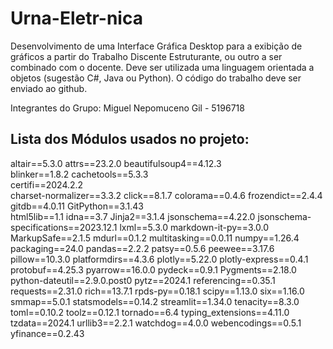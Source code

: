 # Urna-Eletr-nica
Desenvolvimento de uma Interface Gráfica Desktop para a exibição de gráficos a partir do Trabalho Discente Estruturante, ou outro a ser combinado com o docente. Deve ser utilizada uma linguagem orientada a objetos (sugestão C#, Java ou Python). O código do trabalho deve ser enviado ao github. 


Integrantes do Grupo: Miguel Nepomuceno Gil - 5196718


## Lista dos Módulos usados no projeto: 

altair==5.3.0
attrs==23.2.0
beautifulsoup4==4.12.3   
blinker==1.8.2
cachetools==5.3.3        
certifi==2024.2.2        
charset-normalizer==3.3.2
click==8.1.7
colorama==0.4.6
frozendict==2.4.4        
gitdb==4.0.11
GitPython==3.1.43        
html5lib==1.1
idna==3.7
Jinja2==3.1.4
jsonschema==4.22.0
jsonschema-specifications==2023.12.1
lxml==5.3.0
markdown-it-py==3.0.0
MarkupSafe==2.1.5
mdurl==0.1.2
multitasking==0.0.11
numpy==1.26.4
packaging==24.0
pandas==2.2.2
patsy==0.5.6
peewee==3.17.6
pillow==10.3.0
platformdirs==4.3.6
plotly==5.22.0
plotly-express==0.4.1
protobuf==4.25.3
pyarrow==16.0.0
pydeck==0.9.1
Pygments==2.18.0
python-dateutil==2.9.0.post0
pytz==2024.1
referencing==0.35.1
requests==2.31.0
rich==13.7.1
rpds-py==0.18.1
scipy==1.13.0
six==1.16.0
smmap==5.0.1
statsmodels==0.14.2
streamlit==1.34.0
tenacity==8.3.0
toml==0.10.2
toolz==0.12.1
tornado==6.4
typing_extensions==4.11.0
tzdata==2024.1
urllib3==2.2.1
watchdog==4.0.0
webencodings==0.5.1
yfinance==0.2.43
